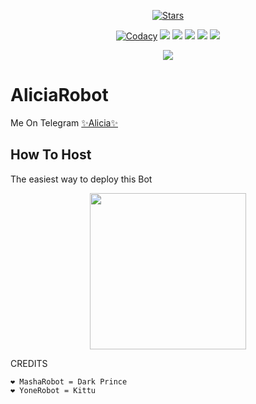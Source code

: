 <p align="center">
    <a href="https://github.com/H1M4N5HU0P/AliciaRobot/stargazers"><img src="https://img.shields.io/github/stars/H1M4N5HU0P/AliciaRobot?label=Stars&style=flat-square&logo=github&color=F10070" alt="Stars" /></a>
</p>
<p align="center">
    <a href="https://app.codacy.com/manual/H1M4N5HU0P/AliciaRobot/dashboard"> <img src="https://img.shields.io/codacy/grade/4d58f2a402b54aed8a7d95f7add45a81?color=brightgreen&logo=codacy&logoColor=green&style=for-the-badge" alt="Codacy" /></a>
    <a href="https://github.com/H1M4N5HU0P/AliciaRobot"> <img src="https://img.shields.io/github/repo-size/H1M4N5HU0P/AliciaRobot?color=orange&logo=github&logoColor=green&style=for-the-badge" /></a>
    <a href="https://github.com/H1M4N5HU0P/AliciaRobot/commits/prince"> <img src="https://img.shields.io/github/last-commit/H1M4N5HU0P/AliciaRobot?color=blue&logo=github&logoColor=green&style=for-the-badge" /></a>
    <a href="https://github.com/H1M4N5HU0P/AliciaRobot/issues"> <img src="https://img.shields.io/github/issues/H1M4N5HU0P/AliciaRobot?color=blueviolet&logo=github&logoColor=green&style=for-the-badge" /></a>
    <a href="https://github.com/H1M4N5HU0P/AliciaRobot/network/members"> <img src="https://img.shields.io/github/forks/H1M4N5HU0P/AliciaRobot?color=red&logo=github&logoColor=green&style=for-the-badge" /></a>  
    <a href="https://pypi.org/project/Telethon/"> <img src="https://img.shields.io/pypi/v/telethon?color=yellow&label=telethon&logo=python&logoColor=green&style=for-the-badge" /></a>
</p>

<p align="center">
  <img src="https://telegra.ph/file/5afc6d7c3f48aa6d67000.jpg">
</p>

# AliciaRobot
Me On Telegram [✨Alicia✨](https://t.me/AliciaGroup_bot)

## How To Host
The easiest way to deploy this Bot
<p align="center"><a href="https://heroku.com/deploy?template=https://github.com/piroXpower/KidsOp"> <img src="https://img.shields.io/badge/Deploy%20To%20Heroku-black?style=for-the-badge&logo=heroku" width="250" height="250"/></a></p>
 
CREDITS
```
❤️ MashaRobot = Dark Prince
❤️ YoneRobot = Kittu


```
